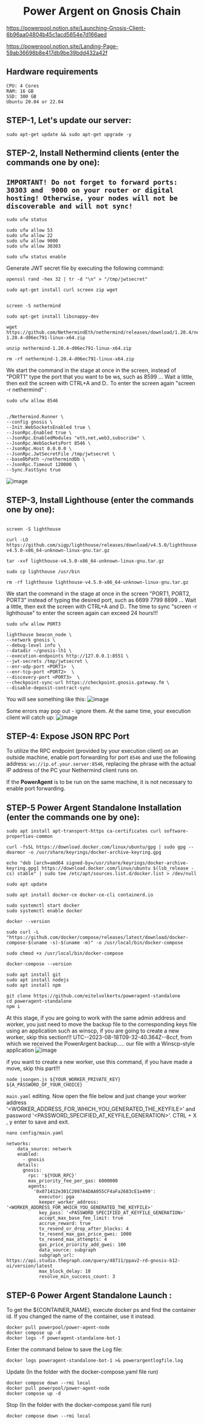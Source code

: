 <h1 align="center"> Power Argent on Gnosis Chain </h1>

https://powerpool.notion.site/Launching-Gnosis-Client-6b96aa04804b45c1acd5654e7d166aed

https://powerpool.notion.site/Landing-Page-59ab36698b8e417db9be39bdd432a42f

## Hardware requirements
```console
CPU: 4 Cores
RAM: 16 GB
SSD: 300 GB
Ubuntu 20.04 or 22.04
```
## STEP-1, Let's update our server:
```console
sudo apt-get update && sudo apt-get upgrade -y
```

## STEP-2, Install Nethermind clients (enter the commands one by one):

## ``IMPORTANT! Do not forget to forward ports: 30303 and  9000 on your router or digital hosting! Otherwise, your nodes will not be discoverable and will not sync!``
```console
sudo ufw status

sudo ufw allow 53
sudo ufw allow 22
sudo ufw allow 9000
sudo ufw allow 30303

sudo ufw status enable
```


Generate JWT secret file by executing the following command:
```console
openssl rand -hex 32 | tr -d "\n" > "/tmp/jwtsecret"
```
```console
sudo apt-get install curl screen zip wget
```

```console

screen -S nethermind

sudo apt-get install libsnappy-dev

wget https://github.com/NethermindEth/nethermind/releases/download/1.20.4/nethermind-1.20.4-d06ec791-linux-x64.zip

unzip nethermind-1.20.4-d06ec791-linux-x64.zip

rm -rf nethermind-1.20.4-d06ec791-linux-x64.zip
```
We start the command in the stage at once in the screen, instead of "PORT1" type the port that you want to be ws, such as 8599 ... Wait a little, then exit the screen with CTRL+A and D.. To enter the screen again "screen -r nethermind" :

```console
sudo ufw allow 8546

```

```console

./Nethermind.Runner \
--config gnosis \
--Init.WebSocketsEnabled true \
--JsonRpc.Enabled true \
--JsonRpc.EnabledModules "eth,net,web3,subscribe" \
--JsonRpc.WebSocketsPort 8546 \
--JsonRpc.Host 0.0.0.0 \
--JsonRpc.JwtSecretFile /tmp/jwtsecret \
--baseDbPath ~/nethermindDb \
--JsonRpc.Timeout 120000 \
--Sync.FastSync true
```

![image](https://github.com/ahmkah/Power-Argent-on-Gnosis-Chain/assets/99053148/5ccff0e1-3c97-45b3-9b02-357d37024282)

## STEP-3, Install Lighthouse (enter the commands one by one):

```console

screen -S lighthouse

curl -LO https://github.com/sigp/lighthouse/releases/download/v4.5.0/lighthouse-v4.5.0-x86_64-unknown-linux-gnu.tar.gz

tar -xvf lighthouse-v4.5.0-x86_64-unknown-linux-gnu.tar.gz

sudo cp lighthouse /usr/bin

rm -rf lighthouse lighthouse-v4.5.0-x86_64-unknown-linux-gnu.tar.gz
```
We start the command in the stage at once in the screen "PORT1, PORT2, PORT3" instead of typing the desired port, such as 6699 7799 8899 ... Wait a little, then exit the screen with CTRL+A and D.. The time to sync "screen -r lighthouse" to enter the screen again can exceed 24 hours!!!

```console
sudo ufw allow PORT3

```

```console
lighthouse beacon_node \
--network gnosis \
--debug-level info \
--datadir ~/gnosis-lh1 \
--execution-endpoints http://127.0.0.1:8551 \
--jwt-secrets /tmp/jwtsecret \
--enr-udp-port <PORT1>  \
--enr-tcp-port <PORT2>  \
--discovery-port <PORT3>  \
--checkpoint-sync-url https://checkpoint.gnosis.gateway.fm \
--disable-deposit-contract-sync
```

You will see something like this:
![image](https://github.com/ahmkah/Power-Argent-on-Gnosis-Chain/assets/99053148/86cc9b90-be88-4450-9b00-b265a79c60f8)

Some errors may pop out - ignore them. At the same time, your execution client will catch up:
![image](https://github.com/ahmkah/Power-Argent-on-Gnosis-Chain/assets/99053148/24749caf-5f66-449f-bd51-f91f52a0e4e8)

## STEP-4: Expose JSON RPC Port

To utilize the RPC endpoint (provided by your execution client) on an outside machine, enable port forwarding for port `8546` and use the following address: `ws://ip.of.your.server:8546`, replacing the phrase with the actual IP address of the PC your Nethermind client runs on.

If the **PowerAgent** is to be run on the same machine, it is not necessary to enable port forwarding.

## STEP-5 Power Argent Standalone Installation (enter the commands one by one):

```console
sudo apt install apt-transport-https ca-certificates curl software-properties-common

curl -fsSL https://download.docker.com/linux/ubuntu/gpg | sudo gpg --dearmor -o /usr/share/keyrings/docker-archive-keyring.gpg

echo "deb [arch=amd64 signed-by=/usr/share/keyrings/docker-archive-keyring.gpg] https://download.docker.com/linux/ubuntu $(lsb_release -cs) stable" | sudo tee /etc/apt/sources.list.d/docker.list > /dev/null

sudo apt update

sudo apt install docker-ce docker-ce-cli containerd.io

sudo systemctl start docker
sudo systemctl enable docker

docker --version

sudo curl -L "https://github.com/docker/compose/releases/latest/download/docker-compose-$(uname -s)-$(uname -m)" -o /usr/local/bin/docker-compose

sudo chmod +x /usr/local/bin/docker-compose

docker-compose --version

```

```console
sudo apt install git
sudo apt install nodejs
sudo apt install npm
```

```console
git clone https://github.com/eitelvolkerts/poweragent-standalone
cd poweragent-standalone
npm i
```
At this stage, if you are going to work with the same admin address and worker, you just need to move the backup file to the corresponding keys file using an application such as winscp, if you are going to create a new worker, skip this section!!!
UTC--2023-08-18T09-32-40.364Z--8ccf, from which we received the PowerArgent backup..... our file with a Winscp-style application
![image](https://github.com/ahmkah/Power-Argent-on-Gnosis-Chain/assets/99053148/253ebca1-ee45-4d04-8a0e-0b4f1c84e4b5)

if you want to create a new worker, use this command, if you have made a move, skip this part!!!
```console
node jsongen.js ${YOUR_WORKER_PRIVATE_KEY} ${A_PASSWORD_OF_YOUR_CHOICE}
```

``main.yaml`` editing. Now open the file below and just change your worker address '<WORKER_ADDRESS_FOR_WHICH_YOU_GENERATED_THE_KEYFILE>' and password '<PASSWORD_SPECIFIED_AT_KEYFILE_GENERATION>'. CTRL + X , y enter to save and exit.

```console
nano config/main.yaml
```

```console
networks:
    data_source: network
    enabled:
      - gnosis
    details:
      gnosis:
        rpc: '${YOUR_RPC}'
        max_priority_fee_per_gas: 6000000
        agents:
          '0x071412e301C2087A4DAA055CF4aFa2683cE1e499':
            executor: pga
            keeper_worker_address: '<WORKER_ADDRESS_FOR_WHICH_YOU_GENERATED_THE_KEYFILE>'
            key_pass: '<PASSWORD_SPECIFIED_AT_KEYFILE_GENERATION>'
            accept_max_base_fee_limit: true
            accrue_reward: true
            tx_resend_or_drop_after_blocks: 4
            tx_resend_max_gas_price_gwei: 1000
            tx_resend_max_attempts: 4
            gas_price_priority_add_gwei: 100
            data_source: subgraph
            subgraph_url: https://api.studio.thegraph.com/query/48711/ppav2-rd-gnosis-b12-ui/version/latest
            max_block_delay: 10
            resolve_min_success_count: 3
```

## STEP-6 Power Argent Standalone Launch : 

To get the ${CONTAINER_NAME}, execute docker ps and find the container id. If you changed the name of the container, use it instead.

```console
docker pull powerpool/power-agent-node
docker compose up -d
docker logs -f poweragent-standalone-bot-1

```
Enter the command below to save the Log file:
```console
docker logs poweragent-standalone-bot-1 >& powerargentlogfile.log

```

Update (In the folder with the docker-compose.yaml file run)

```console
docker compose down --rmi local
docker pull powerpool/power-agent-node
docker compose up -d

```
Stop (In the folder with the docker-compose.yaml file run)

```console
docker compose down --rmi local

```



